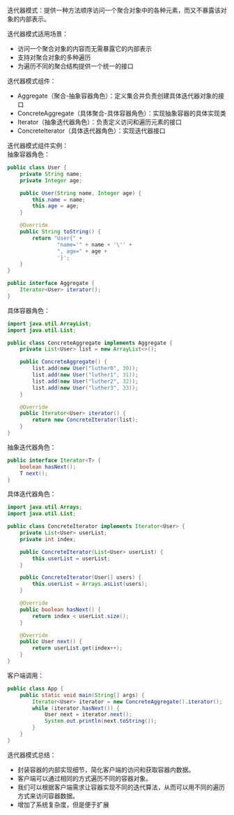 迭代器模式：提供一种方法顺序访问一个聚合对象中的各种元素，而又不暴露该对象的内部表示。

迭代器模式适用场景：
* 访问一个聚合对象的内容而无需暴露它的内部表示
* 支持对聚合对象的多种遍历
* 为遍历不同的聚合结构提供一个统一的接口

迭代器模式组件：
* Aggregate（聚合-抽象容器角色）：定义集合并负责创建具体迭代器对象的接口
* ConcreteAggregate（具体聚合-具体容器角色）：实现抽象容器的具体实现类
* Iterator（抽象迭代器角色）：负责定义访问和遍历元素的接口
* ConcreteIterator（具体迭代器角色）：实现迭代器接口

迭代器模式组件实例：  
抽象容器角色：
```java
public class User {
    private String name;
    private Integer age;

    public User(String name, Integer age) {
        this.name = name;
        this.age = age;
    }

    @Override
    public String toString() {
        return "User{" +
                "name='" + name + '\'' +
                ", age=" + age +
                '}';
    }
}
```
```java
public interface Aggregate {
    Iterator<User> iterator();
}
```
具体容器角色：
```java
import java.util.ArrayList;
import java.util.List;

public class ConcreteAggregate implements Aggregate {
    private List<User> list = new ArrayList<>();

    public ConcreteAggregate() {
        list.add(new User("luther0", 30));
        list.add(new User("luther1", 31));
        list.add(new User("luther2", 32));
        list.add(new User("luther3", 33));
    }

    @Override
    public Iterator<User> iterator() {
        return new ConcreteIterator(list);
    }
}
```
抽象迭代器角色：
```java
public interface Iterator<T> {
    boolean hasNext();
    T next();
}
```
具体迭代器角色：
```java
import java.util.Arrays;
import java.util.List;

public class ConcreteIterator implements Iterator<User> {
    private List<User> userList;
    private int index;

    public ConcreteIterator(List<User> userList) {
        this.userList = userList;
    }

    public ConcreteIterator(User[] users) {
        this.userList = Arrays.asList(users);
    }

    @Override
    public boolean hasNext() {
        return index < userList.size();
    }

    @Override
    public User next() {
        return userList.get(index++);
    }
}
```
客户端调用：
```java
public class App {
    public static void main(String[] args) {
        Iterator<User> iterator = new ConcreteAggregate().iterator();
        while (iterator.hasNext()) {
            User next = iterator.next();
            System.out.println(next.toString());
        }
    }
}
```
迭代器模式总结：
* 封装容器的内部实现细节，简化客户端的访问和获取容器内数据。
* 客户端可以通过相同的方式遍历不同的容器对象。
* 我们可以根据客户端需求让容器实现不同的迭代算法，从而可以用不同的遍历方式来访问容器数据。
* 增加了系统复杂度，但是便于扩展